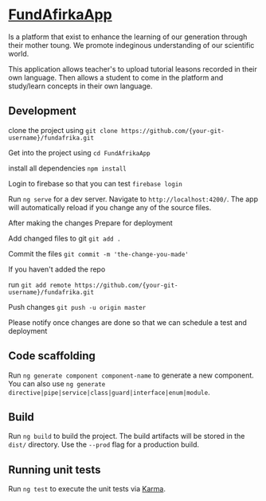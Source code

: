 # [FundAfirkaApp](https://fundafrika.web.app/login)


Is a platform that exist to enhance the learning of our generation through their mother toung. We promote indeginous understanding of our scientific world.

This application allows teacher's to upload tutorial leasons recorded in their own language. Then allows a student to come in the platform and study/learn concepts in their own language.

## Development

clone the project using `git clone https://github.com/{your-git-username}/fundafrika.git`

Get into the project using `cd FundAfrikaApp`

install all dependencies `npm install`

Login to firebase so that you can test `firebase login`

Run `ng serve` for a dev server. Navigate to `http://localhost:4200/`. The app will automatically reload if you change any of the source files.

After making the changes
Prepare for deployment

Add changed files to git `git add .`

Commit the files `git commit -m 'the-change-you-made'`

If you haven't added the repo

run `git add remote https://github.com/{your-git-username}/fundafrika.git`

Push changes `git push -u origin master`

Please notify once changes are done so that we can schedule a test and deployment

## Code scaffolding

Run `ng generate component component-name` to generate a new component. You can also use `ng generate directive|pipe|service|class|guard|interface|enum|module`.

## Build

Run `ng build` to build the project. The build artifacts will be stored in the `dist/` directory. Use the `--prod` flag for a production build.

## Running unit tests

Run `ng test` to execute the unit tests via [Karma](https://karma-runner.github.io).